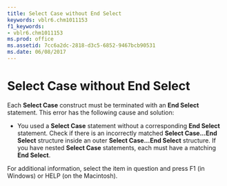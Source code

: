 ```yaml
---
title: Select Case without End Select
keywords: vblr6.chm1011153
f1_keywords:
- vblr6.chm1011153
ms.prod: office
ms.assetid: 7cc6a2dc-2818-d3c5-6852-9467bcb90531
ms.date: 06/08/2017
---
```



# Select Case without End Select

Each  **Select Case** construct must be terminated with an **End Select** statement. This error has the following cause and solution:



- You used a  **Select Case** statement without a corresponding **End Select** statement. Check if there is an incorrectly matched **Select Case...End Select** structure inside an outer **Select Case...End Select** structure. If you have nested **Select Case** statements, each must have a matching **End Select**.
    

For additional information, select the item in question and press F1 (in Windows) or HELP (on the Macintosh).

